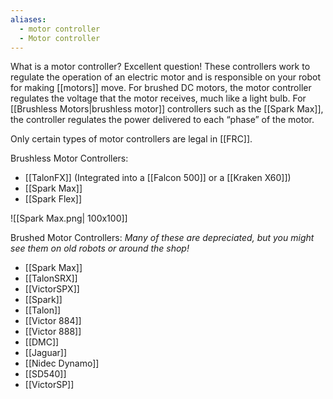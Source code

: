 ```yaml
---
aliases:
  - motor controller
  - Motor controller
---
```



What is a motor controller? Excellent question! These controllers work to regulate the operation of an electric motor and is responsible on your robot for making [[motors]] move. For brushed DC motors, the motor controller regulates the voltage that the motor receives, much like a light bulb. For [[Brushless Motors|brushless motor]] controllers such as the [[Spark Max]], the controller regulates the power delivered to each “phase” of the motor.

Only certain types of motor controllers are legal in [[FRC]]. 

Brushless Motor Controllers:
- [[TalonFX]] (Integrated into a [[Falcon 500]] or a [[Kraken X60]])
- [[Spark Max]]
- [[Spark Flex]]

![[Spark Max.png| 100x100]]

Brushed Motor Controllers:
*Many of these are depreciated, but you might see them on old robots or around the shop!*
- [[Spark Max]]
- [[TalonSRX]]
- [[VictorSPX]]
- [[Spark]]
- [[Talon]]
- [[Victor 884]]
- [[Victor 888]]
- [[DMC]]
- [[Jaguar]]
- [[Nidec Dynamo]]
- [[SD540]]
- [[VictorSP]]


